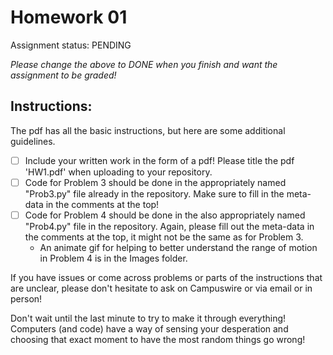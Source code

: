 # Homework 01

Assignment status: PENDING

_Please change the above to DONE when you finish and want the assignment to be graded!_

## Instructions:
The pdf has all the basic instructions, but here are some additional guidelines.
- [ ] Include your written work in the form of a pdf! Please title the pdf 'HW1.pdf' when uploading to your repository.
- [ ] Code for Problem 3 should be done in the appropriately named "Prob3.py" file already in the repository. Make sure to fill in the meta-data in the comments at the top!
- [ ] Code for Problem 4 should be done in the also appropriately named "Prob4.py" file in the repository. Again, please fill out the meta-data in the comments at the top, it might not be the same as for Problem 3.
	* An animate gif for helping to better understand the range of motion in Problem 4 is in the Images folder.


If you have issues or come across problems or parts of the instructions that are unclear, please don't hesitate to ask on Campuswire or via email or in person!

Don't wait until the last minute to try to make it through everything! Computers (and code) have a way of sensing your desperation and choosing that exact moment to have the most random things go wrong!

